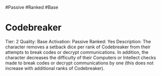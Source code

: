 #Passive 
#Ranked 
#Base 

# Codebreaker
Tier: 2
Quality: Base
Activation: Passive
Ranked: Yes
Description: The character removes a setback dice per rank of Codebreaker from their attempts to break codes or decrypt communications. In addition, the character decreases the difficulty of their Computers or Intellect checks made to break codes or decrypt communications by one (this does not increase with additional ranks of Codebreaker).